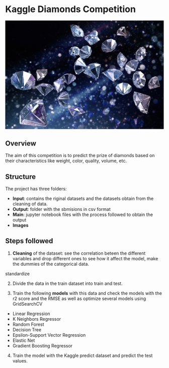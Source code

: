 # Kaggle Diamonds Competition
![Alt text](images/diamonds_image.jpg)

## Overview
The aim of this competition is to predict the prize of diamonds based on their characteristics like weight, color, quality, volume, etc.

## Structure
The project has three folders:
- **Input**: contains the riginal datasets and the datasets obtain from the cleaning of data.
- **Output**: folder with the sbmisions in csv format
- **Main**: jupyter notebook files with the process followed to obtain the output
- **Images**

## Steps followed
1. **Cleaning** of the dataset: see the correlation beteen the different variables and drop different ones to see how it affect the model, make the dummies of the categorical data.

standardize 

2. Divide the data in the train dataset into train and test.

3. Train the following **models** with this data and check the models with the r2 score and the RMSE as well as optimize several models using GridSearchCV
- Linear Regression
- K Neighbors Regressor
- Random Forest
- Decision Tree
- Epsilon-Support Vector Regression
- Elastic Net
- Gradient Boosting Regressor

4. Train the model with the Kaggle predict dataset and predict the test values.




